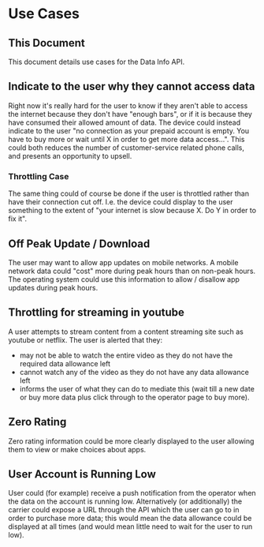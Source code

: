 # Use Cases

## This Document 
This document details use cases for the Data Info API.

## Indicate to the user why they cannot access data
Right now it's really hard for the user to know if they aren't able to access the internet because they don't have "enough bars", or if it is because they have consumed their allowed amount of data. The device could instead indicate to the user "no connection as your prepaid account is empty. You have to buy more or wait until X in order to get more data access...". This could both reduces the number of customer-service related phone calls, and presents an opportunity to upsell.

### Throttling Case
The same thing could of course be done if the user is throttled rather than have their connection cut off. I.e. the device could display to the user something to the extent of "your internet is slow because X. Do Y in order to fix it".

## Off Peak Update / Download
The user may want to allow app updates on mobile networks. A mobile network data could "cost" more during peak hours than on non-peak hours. The operating system could use this information to allow / disallow app updates during peak hours.

## Throttling for streaming in youtube
A user attempts to stream content from a content streaming site such as youtube or netflix. The user is alerted that they:

* may not be able to watch the entire video as they do not have the required data allowance left
* cannot watch any of the video as they do not have any data allowance left
* informs the user of what they can do to mediate this (wait till a new date or buy more data plus click through to the operator page to buy more).

## Zero Rating
Zero rating information could be more clearly displayed to the user allowing them to view or make choices about apps.

## User Account is Running Low
User could (for example) receive a push notification from the operator when the data on the account is running low. Alternatively (or additionally) the carrier could expose a URL through the API which the user can go to in order to purchase more data; this would mean the data allowance could be displayed at all times (and would mean little need to wait for the user to run low). 
